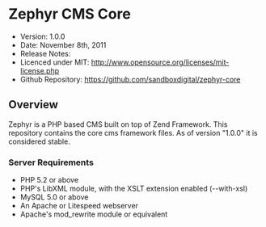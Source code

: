 # Zephyr CMS Core #

- Version: 1.0.0
- Date: November 8th, 2011
- Release Notes:
- Licenced under MIT: http://www.opensource.org/licenses/mit-license.php
- Github Repository: https://github.com/sandboxdigital/zephyr-core

## Overview

Zephyr is a PHP based CMS built on top of Zend Framework.
This repository contains the core cms framework files. 
As of version "1.0.0" it is considered stable.

### Server Requirements

- PHP 5.2 or above
- PHP's LibXML module, with the XSLT extension enabled (--with-xsl)
- MySQL 5.0 or above
- An Apache or Litespeed webserver
- Apache's mod_rewrite module or equivalent
